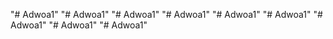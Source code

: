 "# Adwoa1" 
"# Adwoa1" 
"# Adwoa1" 
"# Adwoa1" 
"# Adwoa1" 
"# Adwoa1" 
"# Adwoa1" 
"# Adwoa1" 
"# Adwoa1" 
